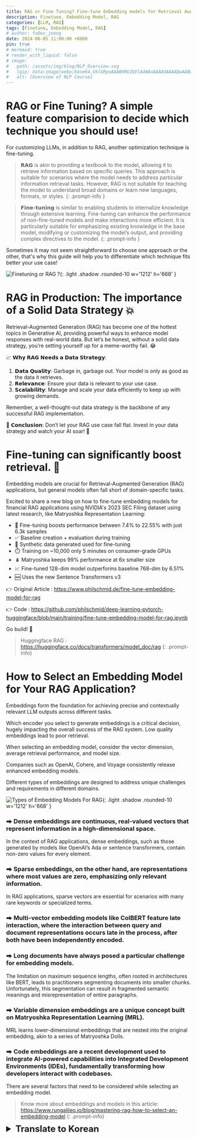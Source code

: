 ```yaml
---
title: RAG or Fine Tuning? Fine-tune Embedding models for Retrieval Augmented Generation (RAG)
description: Finetune, Embedding Model, RAG
categories: [LLM, RAG]
tags: [Finetune, Embedding Model, RAG]
# author: foDev_jeong
date: 2024-06-05 11:00:00 +0800
pin: true
# mermaid: true
# render_with_liquid: false
# image:
#   path: /assets/img/blog/NLP_Overview.svg
#   lqip: data:image/webp;base64,UklGRpoAAABXRUJQVlA4WAoAAAAQAAAADwAABwAAQUxQSDIAAAARL0AmbZurmr57yyIiqE8oiG0bejIYEQTgqiDA9vqnsUSI6H+oAERp2HZ65qP/VIAWAFZQOCBCAAAA8AEAnQEqEAAIAAVAfCWkAALp8sF8rgRgAP7o9FDvMCkMde9PK7euH5M1m6VWoDXf2FkP3BqV0ZYbO6NA/VFIAAAA
#   alt: [Overview of NLP Course]
---
```


# RAG or Fine Tuning? A simple feature comparision to decide which technique you should use!

For customizing LLMs, in addition to RAG, another optimization technique is fine-tuning.

> **𝗥𝗔𝗚** is akin to providing a textbook to the model, allowing it to retrieve information based on specific queries. This approach is suitable for scenarios where the model needs to address particular information retrieval tasks. However, RAG is not suitable for teaching the model to understand broad domains or learn new languages, formats, or styles.
{: .prompt-info }

> **𝗙𝗶𝗻𝗲-𝘁𝘂𝗻𝗶𝗻𝗴** is similar to enabling students to internalize knowledge through extensive learning. Fine-tuning can enhance the performance of non-fine-tuned models and make interactions more efficient. It is particularly suitable for emphasizing existing knowledge in the base model, modifying or customizing the model’s output, and providing complex directives to the model. 
{: .prompt-info }

Sometimes it may not seem straightforward to choose one approach or the other, that's why this guide will help you to differentiate which technique fits better your use case!

![ Finetuning or RAG ? ](/assets/img/llm/LLM_fintuning_RAG.jpeg){: .light .shadow .rounded-10 w='1212' h='668' }

# RAG in Production: The importance of a Solid Data Strategy 💥

Retrieval-Augmented Generation (RAG) has become one of the hottest topics in Generative AI, providing powerful ways to enhance model responses with real-world data. But let’s be honest, without a solid data strategy, you’re setting yourself up for a meme-worthy fail. 😂

📈 𝗪𝗵𝘆 𝗥𝗔𝗚 𝗡𝗲𝗲𝗱𝘀 𝗮 𝗗𝗮𝘁𝗮 𝗦𝘁𝗿𝗮𝘁𝗲𝗴𝘆: 

1. 𝗗𝗮𝘁𝗮 𝗤𝘂𝗮𝗹𝗶𝘁𝘆: Garbage in, garbage out. Your model is only as good as the data it retrieves.
2. 𝗥𝗲𝗹𝗲𝘃𝗮𝗻𝗰𝗲: Ensure your data is relevant to your use case.
3. 𝗦𝗰𝗮𝗹𝗮𝗯𝗶𝗹𝗶𝘁𝘆: Manage and scale your data efficiently to keep up with growing demands.

Remember, a well-thought-out data strategy is the backbone of any successful RAG implementation.

🚀 𝗖𝗼𝗻𝗰𝗹𝘂𝘀𝗶𝗼𝗻: Don’t let your RAG use case fall flat. Invest in your data strategy and watch your AI soar! 🌟

# Fine-tuning can significantly boost retrieval. 👀

Embedding models are crucial for Retrieval-Augmented Generation (RAG) applications, but general models often fall short of domain-specific tasks. 

Excited to share a new blog on how to fine-tune embedding models for financial RAG applications using NVIDIA's 2023 SEC Filing dataset using latest research, like Matryoshka Representation Learning:

- 🚀 Fine-tuning boosts performance between 7.4% to 22.55% with just 6.3k samples
- ✅ Baseline creation + evaluation during training
- 🧬 Synthetic data generated used for fine-tuning
- ⏱️ Training on ~10,000 only 5 minutes on consumer-grade GPUs
- 🪆 Matryoshka keeps 99% performance at 6x smaller size
- 📈 Fine-tuned 128-dim model outperforms baseline 768-dim by 6.51%
- 🆕 Uses the new Sentence Transformers v3


👉 Original Article : <https://www.philschmid.de/fine-tune-embedding-model-for-rag>

👉 Code : <https://github.com/philschmid/deep-learning-pytorch-huggingface/blob/main/training/fine-tune-embedding-model-for-rag.ipynb>

Go build! 🤗

> Huggingface RAG : <https://huggingface.co/docs/transformers/model_doc/rag>
{: .prompt-info}


# How to Select an Embedding Model for Your RAG Application?

Embeddings form the foundation for achieving precise and contextually relevant LLM outputs across different tasks.

Which encoder you select to generate embeddings is a critical decision, hugely impacting the overall success of the RAG system. Low quality embeddings lead to poor retrieval.

When selecting an embedding model, consider the vector dimension, average retrieval performance, and model size.

Companies such as OpenAI, Cohere, and Voyage consistently release enhanced embedding models.

Different types of embeddings are designed to address unique challenges and requirements in different domains.

![ Types of Embedding Models For RAG ](/assets/img/llm/Types-Embedding-Models-for-RAG.jpeg){: .light .shadow .rounded-10 w='1212' h='668' }

### ⮕ Dense embeddings are continuous, real-valued vectors that represent information in a high-dimensional space. 

In the context of RAG applications, dense embeddings, such as those generated by models like OpenAI’s Ada or sentence transformers, contain non-zero values for every element.

### ⮕ Sparse embeddings, on the other hand, are representations where most values are zero, emphasizing only relevant information. 
In RAG applications, sparse vectors are essential for scenarios with many rare keywords or specialized terms. 

### ⮕ Multi-vector embedding models like ColBERT feature late interaction, where the interaction between query and document representations occurs late in the process, after both have been independently encoded. 

### ⮕ Long documents have always posed a particular challenge for embedding models. 
The limitation on maximum sequence lengths, often rooted in architectures like BERT, leads to practitioners segmenting documents into smaller chunks. Unfortunately, this segmentation can result in fragmented semantic meanings and misrepresentation of entire paragraphs. 

### ⮕ Variable dimension embeddings are a unique concept built on Matryoshka Representation Learning (MRL).
 MRL learns lower-dimensional embeddings that are nested into the original embedding, akin to a series of Matryoshka Dolls. 

### ⮕ Code embeddings are a recent development used to integrate AI-powered capabilities into Integrated Development Environments (IDEs), fundamentally transforming how developers interact with codebases. 

There are several factors that need to be considered while selecting an embedding model.

> Know more about embeddings and models in this article: <https://www.rungalileo.io/blog/mastering-rag-how-to-select-an-embedding-model>
{: .prompt-info}


<details markdown="1">
<summary style= "font-size:24px; line-height:24px; font-weight:bold; cursor:pointer;" > Translate to Korean </summary>

## RAG 또는 미세 조정? 어떤 기술을 사용해야 하는지 결정하기 위한 간단한 기능 비교!

LLM을 커스터마이징하기 위해 RAG 외에도 또 다른 최적화 기술이 미세 조정입니다.

> **RAG는** 모델에 교과서를 제공하는 것과 유사하여 특정 쿼리를 기반으로 정보를 검색할 수 있습니다. 이 방법은 모델이 특정 정보 검색 작업을 처리해야 하는 시나리오에 적합합니다. 그러나 RAG는 모델이 광범위한 도메인을 이해하거나 새로운 언어, 형식 또는 스타일을 학습하도록 학습시키는 데는 적합하지 않습니다.
{: .prompt-info }

> **미세 조정은** 학생들이 광범위한 학습을 통해 지식을 내면화할 수 있도록 하는 것과 유사합니다. 미세 조정은 미세 조정되지 않은 모델의 성능을 향상시키고 상호 작용을 보다 효율적으로 만들 수 있습니다. 기본 모델의 기존 지식을 강조하고, 모델의 출력을 수정하거나 사용자 지정하고, 모델에 복잡한 지시문을 제공하는 데 특히 적합합니다. 
{: .prompt-info }

때로는 한 가지 접근 방식 또는 다른 접근 방식을 선택하는 것이 간단하지 않은 것처럼 보일 수 있으므로 이 가이드는 사용 사례에 더 적합한 기술을 구별하는 데 도움이 될 것입니다!

## 생산 현장에서의 RAG: 견고한 데이터 전략💥의 중요성

RAG(Retrieval-Augmented Generation)는 제너레이티브 AI에서 가장 인기 있는 주제 중 하나가 되었으며, 실제 데이터로 모델 응답을 향상시킬 수 있는 강력한 방법을 제공합니다. 그러나 솔직히 말해서 견고한 데이터 전략이 없으면 밈에 어울리는 실패를 맞이하게 됩니다. 😂

📈 RAG에 데이터 전략이 필요한 이유:

1. 데이터 품질: 쓰레기 유입, 쓰레기 배출. 모델은 검색하는 데이터만큼만 우수합니다.
2. 관련성: 데이터가 사용 사례와 관련이 있는지 확인합니다.
3. 확장성: 증가하는 수요를 따라잡기 위해 데이터를 효율적으로 관리하고 확장합니다.

신중한 데이터 전략은 성공적인 RAG 구현의 중추라는 점을 기억하십시오.

🚀 결론: RAG 사용 사례가 실패하지 않도록 하십시오. 데이터 전략에 투자하고 AI가 급증하는 것을 지켜보십시오! 🌟

##  미세 조정은 검색 속도를 크게 높일 수 있습니다. 👀

임베딩 모델은 RAG(Retrieval-Augmented Generation) 애플리케이션에 매우 중요하지만 일반 모델은 도메인별 작업에 미치지 못하는 경우가 많습니다. 

Matryoshka Representation Learning과 같은 최신 연구를 사용하여 NVIDIA의 2023 SEC Filing 데이터 세트를 사용하여 금융 RAG 애플리케이션용 임베딩 모델을 미세 조정하는 방법에 대한 새로운 블로그를 공유하게 되어 기쁩니다.

- 🚀 미세 조정으로 단 6.3k 샘플로 7.4%에서 22.55%까지 성능 향상
- ✅ 기준 생성 + 학습 중 평가
- 🧬 미세 조정에 사용되는 생성된 합성 데이터
- ⏱️ ~10,000에 대한 교육, 소비자용 GPU에서 단 5분
- 🪆 Matryoshka는 6배 더 작은 크기로 99%의 성능을 유지합니다.
- 📈 미세 조정된 128-dim 모델은 기준 768-dim보다 6.51% 더 우수합니다.
- 🆕 새로운 문장 변환기 v3 사용

빌드하러 가세요! 🤗

</details>
